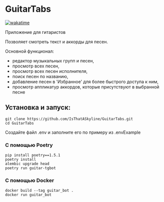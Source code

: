# GuitarTabs

[![wakatime](https://wakatime.com/badge/user/60b3df07-9c18-4363-8c82-95a353ff7e15/project/02a2c739-df79-4c42-a72e-3a0b124e60bf.svg)](https://wakatime.com/badge/user/60b3df07-9c18-4363-8c82-95a353ff7e15/project/02a2c739-df79-4c42-a72e-3a0b124e60bf)

Приложение для гитаристов

Позволяет смотреть текст и аккорды для песен.


Основной функционал: 
- редактор музыкальных групп и песен,
- просмотр всех песен,
- просмотр всех песен исполнителя,
- поиск песен по названию, 
- добавление песен в 'Избранное' для более быстрого доступа к ним, 
- просмотр аппликатур аккордов, которые присутствуют в выбранной песне


## Установка и запуск:
```shell
git clone https://github.com/IsThatASkyline/GuitarTabs.git
cd GuitarTabs
```
Создайте файл .env и заполните его по примеру из .envExample 

### С помощью Poetry
```shell
pip install poetry==1.5.1
poetry install
alembic upgrade head
poetry run guitar-tgbot
```
### С помощью Docker
```shell
docker build --tag guitar_bot .
docker run guitar_bot
```
